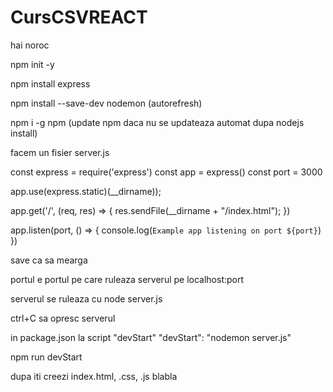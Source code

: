 # CursCSVREACT

hai noroc



npm init -y 

npm install express

npm install --save-dev nodemon  (autorefresh)

npm i -g npm    (update npm daca nu se updateaza automat dupa nodejs install)


facem un fisier server.js 

const express = require('express')
const app = express()
const port = 3000

app.use(express.static)(__dirname));

app.get('/', (req, res) => {
    res.sendFile(__dirname + "/index.html");
})

app.listen(port, () => {
    console.log(`Example app listening on port ${port}`)
})


save ca sa mearga 


portul e portul pe care ruleaza serverul pe localhost:port

serverul se ruleaza cu 
node server.js

ctrl+C sa opresc serverul

in package.json la script "devStart"
"devStart": "nodemon server.js"

npm run devStart

dupa iti creezi index.html, .css, .js blabla

